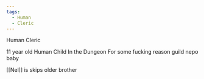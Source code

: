 ```yaml
---
tags:
  - Human
  - Cleric
---
```

Human Cleric

11 year old Human Child
In the Dungeon
For some fucking reason
guild nepo baby

[[Nel]] is skips older brother
